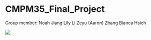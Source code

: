 # CMPM35_Final_Project

Group member:
Noah Jiang
Lily Li
Zeyu (Aaron) Zhang
Bianca Hsieh

![](image/.png)
